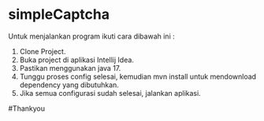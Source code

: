 # simpleCaptcha

Untuk menjalankan program ikuti cara dibawah ini :
1. Clone Project.
2. Buka project di aplikasi Intellij Idea.
3. Pastikan menggunakan java 17.
4. Tunggu proses config selesai, kemudian mvn install untuk mendownload dependency yang dibutuhkan.
5. Jika semua configurasi sudah selesai, jalankan aplikasi.

#Thankyou

